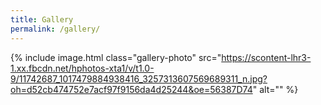```yaml
---
title: Gallery
permalink: /gallery/
---
```


{% include image.html class="gallery-photo" src="https://scontent-lhr3-1.xx.fbcdn.net/hphotos-xta1/v/t1.0-9/11742687_1017479884938416_3257313607569689311_n.jpg?oh=d52cb474752e7acf97f9156da4d25244&oe=56387D74" alt="" %}

